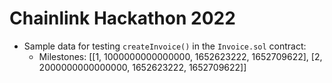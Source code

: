 # Chainlink Hackathon 2022

- Sample data for testing `createInvoice()` in the `Invoice.sol` contract:
    - Milestones: [[1, 1000000000000000, 1652623222, 1652709622], [2, 2000000000000000, 1652623222, 1652709622]]
